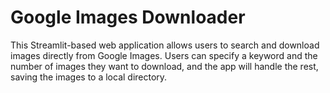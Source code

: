 # Google Images Downloader

This Streamlit-based web application allows users to search and download images directly from Google Images. Users can specify a keyword and the number of images they want to download, and the app will handle the rest, saving the images to a local directory.

